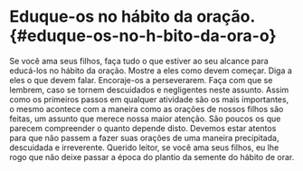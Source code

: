 # Eduque-os no hábito da oração. {#eduque-os-no-h-bito-da-ora-o}

Se você ama seus filhos, faça tudo o que estiver ao seu alcance para educá-los no hábito da oração. Mostre a eles como devem começar. Diga a eles o que devem falar. Encoraje-os a perseverarem. Faça com que se lembrem, caso se tornem descuidados e negligentes neste assunto. Assim como os primeiros passos em qualquer atividade são os mais importantes, o mesmo acontece com a maneira como as orações de nossos filhos são feitas, um assunto que merece nossa maior atenção. São poucos os que parecem compreender o quanto depende disto. Devemos estar atentos para que não passem a fazer suas orações de uma maneira precipitada, descuidada e irreverente. Querido leitor, se você ama seus filhos, eu lhe rogo que não deixe passar a época do plantio da semente do hábito de orar.